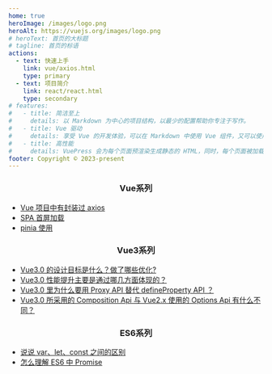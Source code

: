 ```yaml
---
home: true
heroImage: /images/logo.png
heroAlt: https://vuejs.org/images/logo.png
# heroText: 首页的大标题
# tagline: 首页的标语
actions:
  - text: 快速上手
    link: vue/axios.html
    type: primary
  - text: 项目简介
    link: react/react.html
    type: secondary
# features:
#   - title: 简洁至上
#     details: 以 Markdown 为中心的项目结构，以最少的配置帮助你专注于写作。
#   - title: Vue 驱动
#     details: 享受 Vue 的开发体验，可以在 Markdown 中使用 Vue 组件，又可以使用 Vue 来开发自定义主题。
#   - title: 高性能
#     details: VuePress 会为每个页面预渲染生成静态的 HTML，同时，每个页面被加载的时候，将作为 SPA 运行。
footer: Copyright © 2023-present
---
```


<h3 style="text-align: center" align="center">Vue系列</h3>

- [ Vue 项目中有封装过 axios ](/vue/axios.md)
- [ SPA 首屏加载 ](/vue/first_page_time.md)
- [ pinia 使用 ](/vue/pinia.html)

<h3 style="text-align: center" align="center">Vue3系列</h3>

- [Vue3.0 的设计目标是什么？做了哪些优化?](https://github.com/hr-koala/project-docs)
- [Vue3.0 性能提升主要是通过哪几方面体现的？](https://github.com/hr-koala/project-docs)
- [Vue3.0 里为什么要用 Proxy API 替代 defineProperty API ？](https://github.com/hr-koala/project-docs)
- [Vue3.0 所采用的 Composition Api 与 Vue2.x 使用的 Options Api 有什么不同？](https://github.com/hr-koala/project-docs)

<h3 style="text-align: center" align="center">ES6系列</h3>

- [说说 var、let、const 之间的区别](https://github.com/hr-koala/project-docs)
- [怎么理解 ES6 中 Promise](/es6/promise.md)
